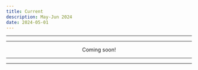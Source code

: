 ```yaml
---
title: Current
description: May-Jun 2024
date: 2024-05-01
---
```


---
---

<div align="center">Coming soon!</div>

---
---
